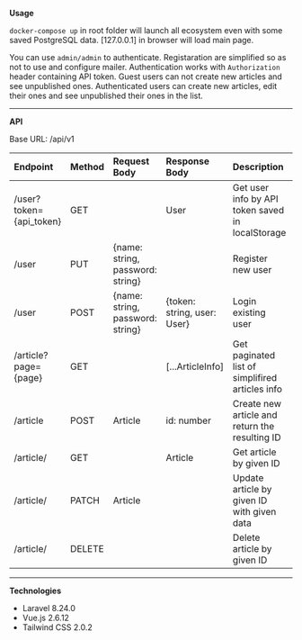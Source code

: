 **Usage**

`docker-compose up` in root folder will launch all ecosystem even with some saved PostgreSQL data. 
[127.0.0.1] in browser will load main page.

You can use `admin/admin` to authenticate. Registaration are simplified so as not to use and configure mailer. Authentication works with `Authorization` header containing API token. Guest users can not create new articles and see unpublished ones. Authenticated users can create new articles, edit their ones and see unpublished their ones in the list.

---

**API**

Base URL: /api/v1

| Endpoint                | Method       | Request Body                     | Response Body               | Description                                      | Errors |
|:------------------------|:-------------|:---------------------------------|:----------------------------|:-------------------------------------------------|-----|
| /user?token={api_token} | GET          |                                  | User                        | Get user info by API token saved in localStorage | 401 |
| /user                   | PUT          | {name: string, password: string} |                             | Register new user                                |     |
| /user                   | POST         | {name: string, password: string} | {token: string, user: User} | Login existing user                              | 401 |
| /article?page={page}    | GET          |                                  | [...ArticleInfo]            | Get paginated list of simplifired articles info  |     |
| /article                | POST         | Article                          | id: number                  | Create new article and return the resulting ID   | 401 |
| /article/<id>           | GET          |                                  | Article                     | Get article by given ID                          | 401 |
| /article/<id>           | PATCH        | Article                          |                             | Update article by given ID with given data       | 401 |
| /article/<id>           | DELETE       |                                  |                             | Delete article by given ID                       | 401 |
  
---
  
**Technologies**

- Laravel 8.24.0
- Vue.js 2.6.12
- Tailwind CSS 2.0.2

